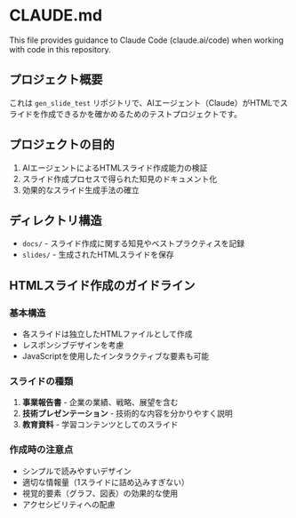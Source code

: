# CLAUDE.md

This file provides guidance to Claude Code (claude.ai/code) when working with code in this repository.

## プロジェクト概要

これは `gen_slide_test` リポジトリで、AIエージェント（Claude）がHTMLでスライドを作成できるかを確かめるためのテストプロジェクトです。

## プロジェクトの目的

1. AIエージェントによるHTMLスライド作成能力の検証
2. スライド作成プロセスで得られた知見のドキュメント化
3. 効果的なスライド生成手法の確立

## ディレクトリ構造

- `docs/` - スライド作成に関する知見やベストプラクティスを記録
- `slides/` - 生成されたHTMLスライドを保存

## HTMLスライド作成のガイドライン

### 基本構造
- 各スライドは独立したHTMLファイルとして作成
- レスポンシブデザインを考慮
- JavaScriptを使用したインタラクティブな要素も可能

### スライドの種類
1. **事業報告書** - 企業の業績、戦略、展望を含む
2. **技術プレゼンテーション** - 技術的な内容を分かりやすく説明
3. **教育資料** - 学習コンテンツとしてのスライド

### 作成時の注意点
- シンプルで読みやすいデザイン
- 適切な情報量（1スライドに詰め込みすぎない）
- 視覚的要素（グラフ、図表）の効果的な使用
- アクセシビリティへの配慮